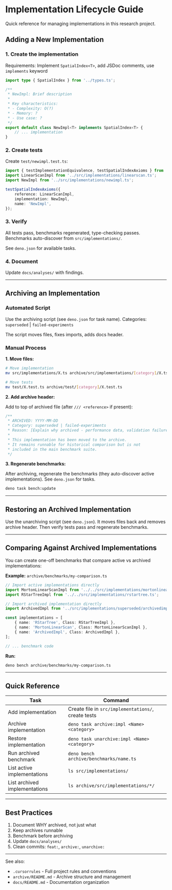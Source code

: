 # Implementation Lifecycle Guide

Quick reference for managing implementations in this research project.

## Adding a New Implementation

### 1. Create the implementation

Requirements: Implement `SpatialIndex<T>`, add JSDoc comments, use `implements` keyword

```typescript
import type { SpatialIndex } from '../types.ts';

/**
 * NewImpl: Brief description
 *
 * Key characteristics:
 * - Complexity: O(?)
 * - Memory: ?
 * - Use case: ?
 */
export default class NewImpl<T> implements SpatialIndex<T> {
	// ... implementation
}
```

### 2. Create tests

Create `test/newimpl.test.ts`:

```typescript
import { testImplementationEquivalence, testSpatialIndexAxioms } from '../src/conformance/mod.ts';
import LinearScanImpl from '../src/implementations/linearscan.ts';
import NewImpl from '../src/implementations/newimpl.ts';

testSpatialIndexAxioms({
	reference: LinearScanImpl,
	implementation: NewImpl,
	name: 'NewImpl',
});
```

### 3. Verify

All tests pass, benchmarks regenerated, type-checking passes. Benchmarks auto-discover from `src/implementations/`.

See `deno.json` for available tasks.

### 4. Document

Update `docs/analyses/` with findings.

---

## Archiving an Implementation

### Automated Script

Use the archiving script (see `deno.json` for task name). Categories: `superseded` | `failed-experiments`

The script moves files, fixes imports, adds docs header.

### Manual Process

**1. Move files:**

```bash
# Move implementation
mv src/implementations/X.ts archive/src/implementations/[category]/X.ts

# Move tests
mv test/X.test.ts archive/test/[category]/X.test.ts
```

**2. Add archive header:**

Add to top of archived file (after `/// <reference>` if present):

```typescript
/**
 * ARCHIVED: YYYY-MM-DD
 * Category: superseded | failed-experiments
 * Reason: [Explain why archived - performance data, validation failure, etc.]
 *
 * This implementation has been moved to the archive.
 * It remains runnable for historical comparison but is not
 * included in the main benchmark suite.
 */
```

**3. Regenerate benchmarks:**

After archiving, regenerate the benchmarks (they auto-discover active implementations). See `deno.json` for tasks.

```bash
deno task bench:update
```

---

## Restoring an Archived Implementation

Use the unarchiving script (see `deno.json`). It moves files back and removes archive header. Then verify tests pass and regenerate benchmarks.

---

## Comparing Against Archived Implementations

You can create one-off benchmarks that compare active vs archived implementations:

**Example:** `archive/benchmarks/my-comparison.ts`

```typescript
// Import active implementations directly
import MortonLinearScanImpl from '../../src/implementations/mortonlinearscan.ts';
import RStarTreeImpl from '../../src/implementations/rstartree.ts';

// Import archived implementation directly
import ArchivedImpl from '../src/implementations/superseded/archivedimpl.ts';

const implementations = [
	{ name: 'RStarTree', Class: RStarTreeImpl },
	{ name: 'MortonLinearScan', Class: MortonLinearScanImpl },
	{ name: 'ArchivedImpl', Class: ArchivedImpl },
];

// ... benchmark code
```

**Run:**

```bash
deno bench archive/benchmarks/my-comparison.ts
```

---

## Quick Reference

| Task                          | Command                                             |
| ----------------------------- | --------------------------------------------------- |
| Add implementation            | Create file in `src/implementations/`, create tests |
| Archive implementation        | `deno task archive:impl <Name> <category>`          |
| Restore implementation        | `deno task unarchive:impl <Name> <category>`        |
| Run archived benchmark        | `deno bench archive/benchmarks/name.ts`             |
| List active implementations   | `ls src/implementations/`                           |
| List archived implementations | `ls archive/src/implementations/*/`                 |

---

## Best Practices

1. Document WHY archived, not just what
2. Keep archives runnable
3. Benchmark before archiving
4. Update `docs/analyses/`
5. Clean commits: `feat:`, `archive:`, `unarchive:`

---

See also:

- `.cursorrules` - Full project rules and conventions
- `archive/README.md` - Archive structure and management
- `docs/README.md` - Documentation organization
